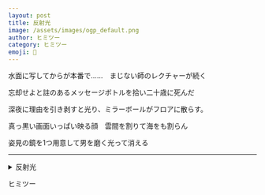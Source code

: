 ```yaml
---
layout: post
title: 反射光
image: /assets/images/ogp_default.png
author: ヒミツー
category: ヒミツー
emoji: 🤫
---
```


<div class="tanka-area"><div class="tanka">
<p>水面に写してからが本番で……　まじない師のレクチャーが続く</p>

<p>忘却せよと註のあるメッセージボトルを拾い二十歳に死んだ</p>

<p>深夜に理由を引き剥すと光り、ミラーボールがフロアに散らす。</p>

<p>真っ黒い画面いっぱい映る顔　雲間を割りて海をも割らん</p>

<p>姿見の鏡を1つ用意して男を磨く光って消える</p>

</div></div>

---

<details><summary>反射光</summary>
水面に写してからが本番で……　まじない師のレクチャーが続く<br/>
忘却せよと註のあるメッセージボトルを拾い二十歳に死んだ<br/>
深夜に理由を引き剥すと光り、ミラーボールがフロアに散らす。<br/>
真っ黒い画面いっぱい映る顔　雲間を割りて海をも割らん<br/>
姿見の鏡を1つ用意して男を磨く光って消える<br/>
<br/>

</details>

ヒミツー
